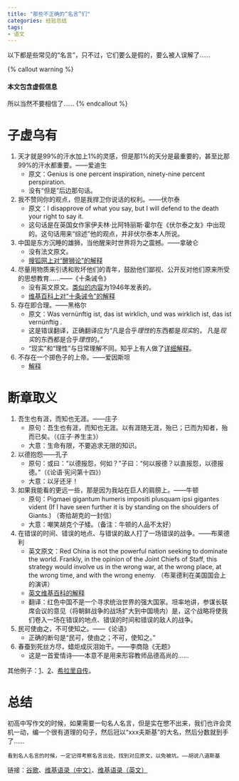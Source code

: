 ```yaml
---
title: "那些不正确的“名言”们"
categories: 经验总结
tags:
- 语文
---
```


以下都是些常见的“名言”，只不过，它们要么是假的，要么被人误解了……

<!--more-->

{% callout warning %}
#### 本文包含虚假信息

所以当然不要相信了……
{% endcallout %}

# 子虚乌有

1. 天才就是99%的汗水加上1%的灵感，但是那1%的天分是最重要的，甚至比那99%的汗水都重要。——爱迪生
    * 原文：Genius is one percent inspiration, ninety-nine percent perspiration.
    * 没有“但是”后边那句话。
2. 我不赞同你的观点，但是我捍卫你说话的权利。——伏尔泰
    * 原文：I disapprove of what you say, but I will defend to the death your right to say it.
    * 这句话是在英国女作家伊夫林·比阿特丽斯·霍尔在《伏尔泰之友》中出现的。这句话用来“综述”他的观点，并非伏尔泰本人所说。
3. 中国是东方沉睡的雄狮，当他醒来时世界将为之震撼。——拿破仑
    * 没有法文原文。
    * [搜狐网上对“醒狮论”的解释](http://mt.sohu.com/20151221/n432057056.shtml)
4. 尽量用物质来引诱和败坏他们的青年，鼓励他们鄙视、公开反对他们原来所受的思想教育……——《十条诫令》
    * 没有英文原文。[类似的内容](http://www.snopes.com/history/document/communistrules.asp)为1946年发表的。
    * [维基百科上对“十条诫令”的解释](https://zh.wikipedia.org/wiki/%E5%8D%81%E6%9D%A1%E8%AF%AB%E4%BB%A4)
5. 存在即合理。——黑格尔
    * 原文：Was vernünftig ist, das ist wirklich, und was wirklich ist, das ist vernünftig .
    * 这是错误翻译，正确翻译应为“凡是合乎*理性*的东西都是*现实*的， 凡是*现实*的东西都是合乎*理性*的。”
    * “现实”和“理性”与日常理解不同。知乎上有人做了[详细解释](https://www.zhihu.com/question/19851152)。
6. 不存在一个掷色子的上帝。——爱因斯坦
    * [解释](http://news.163.com/special/0001139T/famous060117.html)

# 断章取义

1. 吾生也有涯，而知也无涯。——庄子
    * 原句：吾生也有涯，而知也无涯。以有涯随无涯，殆已；已而为知者，殆而已矣。（《庄子·养生主》）
    * 大意：生命有限，不要追求无限的知识。
2. 以德抱怨——孔子
    * 原句：或曰：“以德报怨，何如？”子曰：“何以报德？以直报怨，以德报德。”（《论语·宪问第十四》）
    * 大意：以牙还牙！
3. 如果我能看的更远一些，那是因为我站在巨人的肩膀上。——牛顿
    * 原句：Pigmaei gigantum humeris impositi plusquam ipsi gigantes vident (If I have seen further it is by standing on the shoulders of Giants.) （寄给胡克的一封信）
    * 大意：嘲笑胡克个子矮。（备注：牛顿的人品不太好）
4. 在错误的时间、错误的地点、与错误的敌人打了一场错误的战争。——布莱德利
    * 英文原文：Red China is not the powerful nation seeking to dominate the world. Frankly, in the opinion of the Joint Chiefs of Staff, this strategy would involve us in the wrong war, at the wrong place, at the wrong time, and with the wrong enemy. （布莱德利在美国国会上的演讲）
    * [英文维基百科的解释](https://en.wikipedia.org/wiki/The_wrong_war,_at_the_wrong_place,_at_the_wrong_time,_and_with_the_wrong_enemy)
    * 翻译：红色中国不是一个寻求统治世界的强大国家。坦率地讲，参谋长联席会议的意见（将朝鲜战争的战场扩大到中国境内）是，这个战略将使我们卷入一场在错误的地点、错误的时间和错误的敌人的战争。
5. 民可使由之，不可使知之。——《论语》
    * 正确的断句是“民可，使由之；不可，使知之。”
6. 春蚕到死丝方尽，蜡炬成灰泪始干。——李商隐《无题》
    * 这是一首爱情诗——本意不是用来形容教师品德高尚的……

其他例子：[1](https://www.zhihu.com/question/21005550)、[2](https://www.zhihu.com/question/19593696)、[希拉里自传](http://www.annian.net/show.aspx?id=5729&cid=8)。

# 总结

初高中写作文的时候，如果需要一句名人名言，但是实在憋不出来，我们也许会灵机一动，编一个很有道理的句子，然后冠以“xxx夫斯基”的大名，然后分数就到手了……

    看到名人名言的时候，一定记得考察名言出处，找到对应原文，以免被坑。——胡说八道斯基

链接：[谷歌](https://www.google.com)、[维基语录（中文）](https://zh.wikiquote.org)、[维基语录（英文）](https://en.wikiquote.org)

